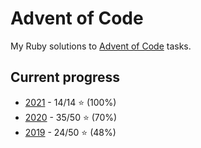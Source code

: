 # Advent of Code

My Ruby solutions to [Advent of Code](https://adventofcode.com) tasks.

## Current progress

* [2021](/2021) - 14/14 ⭐ (100%)
* [2020](/2020) - 35/50 ⭐ (70%)
* [2019](/2019) - 24/50 ⭐ (48%)

